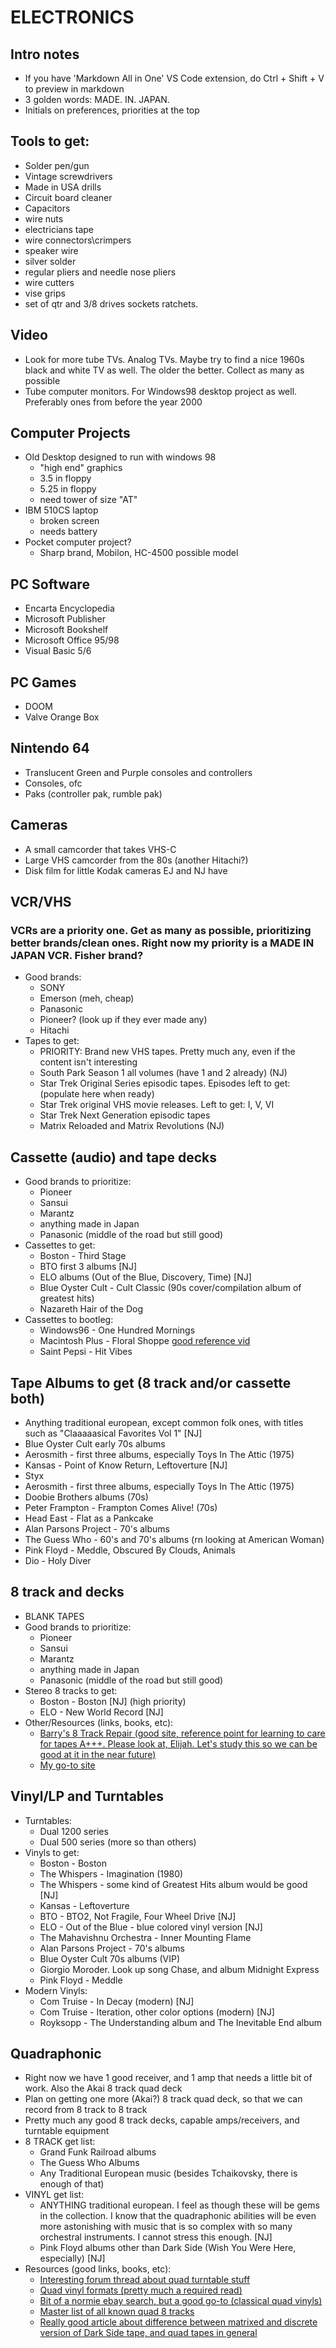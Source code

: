 # ELECTRONICS

## Intro notes
* If you have 'Markdown All in One' VS Code extension, do Ctrl + Shift + V to preview in markdown
* 3 golden words: MADE. IN. JAPAN.
* Initials on preferences, priorities at the top

## Tools to get:
* Solder pen/gun
* Vintage screwdrivers
* Made in USA drills
* Circuit board cleaner
* Capacitors
* wire nuts
* electricians tape
* wire connectors\crimpers
* speaker wire
* silver solder
* regular pliers and needle nose pliers
* wire cutters
* vise grips
* set of qtr and 3/8 drives sockets ratchets.

## Video
* Look for more tube TVs. Analog TVs. Maybe try to find a nice 1960s black and white TV as well. The older the better. Collect as many as possible
* Tube computer monitors. For Windows98 desktop project as well. Preferably ones from before the year 2000

## Computer Projects
* Old Desktop designed to run with windows 98
	* "high end" graphics
	* 3.5 in floppy
	* 5.25 in floppy
	* need tower of size "AT"
* IBM 510CS laptop
	* broken screen
	* needs battery
* Pocket computer project?
	* Sharp brand, Mobilon, HC-4500 possible model

## PC Software
  * Encarta Encyclopedia
  * Microsoft Publisher
  * Microsoft Bookshelf
  * Microsoft Office 95/98
  * Visual Basic 5/6

## PC Games
* DOOM
* Valve Orange Box

## Nintendo 64
* Translucent Green and Purple consoles and controllers
* Consoles, ofc
* Paks (controller pak, rumble pak)

## Cameras
* A small camcorder that takes VHS-C
* Large VHS camcorder from the 80s (another Hitachi?)
* Disk film for little Kodak cameras EJ and NJ have

## VCR/VHS
### VCRs are a priority one. Get as many as possible, prioritizing better brands/clean ones. Right now my priority is a MADE IN JAPAN VCR. Fisher brand?	
* Good brands:
	* SONY
	* Emerson (meh, cheap)
	* Panasonic
	* Pioneer? (look up if they ever made any)
	* Hitachi
* Tapes to get:
	* PRIORITY: Brand new VHS tapes. Pretty much any, even if the content isn't interesting
	* South Park Season 1 all volumes (have 1 and 2 already) (NJ)
	* Star Trek Original Series episodic tapes. Episodes left to get: (populate here when ready)
	* Star Trek original VHS movie releases. Left to get: I, V, VI
	* Star Trek Next Generation episodic tapes
	* Matrix Reloaded and Matrix Revolutions (NJ)

## Cassette (audio) and tape decks
* Good brands to prioritize:
	* Pioneer
	* Sansui
	* Marantz
	* anything made in Japan
	* Panasonic (middle of the road but still good)
* Cassettes to get:
    * Boston - Third Stage
    * BTO first 3 albums [NJ]
    * ELO albums (Out of the Blue, Discovery, Time) [NJ]
    * Blue Oyster Cult - Cult Classic (90s cover/compilation album of greatest hits)
    * Nazareth Hair of the Dog
* Cassettes to bootleg:
  * Windows96 - One Hundred Mornings
  * Macintosh Plus - Floral Shoppe [good reference vid](https://www.youtube.com/watch?v=ZPfWbXFfXxw)
  * Saint Pepsi - Hit Vibes
  
## Tape Albums to get (8 track and/or cassette both)
* Anything traditional european, except common folk ones, with titles such as "Claaaaasical Favorites Vol 1" [NJ]
* Blue Oyster Cult early 70s albums
* Aerosmith - first three albums, especially Toys In The Attic (1975)
* Kansas - Point of Know Return, Leftoverture [NJ]
* Styx
* Aerosmith - first three albums, especially Toys In The Attic (1975)
* Doobie Brothers albums (70s)
* Peter Frampton - Frampton Comes Alive! (70s)
* Head East - Flat as a Pankcake
* Alan Parsons Project - 70's albums
* The Guess Who - 60's and 70's albums (rn looking at American Woman)
* Pink Floyd - Meddle, Obscured By Clouds, Animals
* Dio - Holy Diver

## 8 track and decks
* BLANK TAPES
* Good brands to prioritize:
	* Pioneer
	* Sansui
	* Marantz
	* anything made in Japan
	* Panasonic (middle of the road but still good)
* Stereo 8 tracks to get:
    * Boston - Boston [NJ] (high priority)
    * ELO - New World Record [NJ]
* Other/Resources (links, books, etc):
	* [Barry's 8 Track Repair (good site, reference point for learning to care for tapes A+++. Please look at, Elijah. Let's study this so we can be good at it in the near future)](http://www.barrys8trackrepair.com)
	* [My go-to site](https://sites.google.com/site/8trackrepair/getting-started)

## Vinyl/LP and Turntables
* Turntables:
  * Dual 1200 series
  * Dual 500 series (more so than others)
* Vinyls to get:
  * Boston - Boston
  * The Whispers - Imagination (1980)
  * The Whispers - some kind of Greatest Hits album would be good [NJ]
  * Kansas - Leftoverture
  * BTO - BTO2, Not Fragile, Four Wheel Drive [NJ]
  * ELO - Out of the Blue -  blue colored vinyl version [NJ]
  * The Mahavishnu Orchestra - Inner Mounting Flame
  * Alan Parsons Project - 70's albums
  * Blue Oyster Cult 70s albums (VIP)
  * Giorgio Moroder. Look up song Chase, and album Midnight Express
  * Pink Floyd - Meddle
* Modern Vinyls:
  * Com Truise - In Decay (modern) [NJ]
  * Com Truise - Iteration, other color options (modern) [NJ]
  * Royksopp - The Understanding album and The Inevitable End album

## Quadraphonic
* Right now we have 1 good receiver, and 1 amp that needs a little bit of work. Also the Akai 8 track quad deck
* Plan on getting one more (Akai?) 8 track quad deck, so that we can record from 8 track to 8 track
* Pretty much any good 8 track decks, capable amps/receivers, and turntable equipment
* 8 TRACK get list:
	* Grand Funk Railroad albums
	* The Guess Who Albums
	* Any Traditional European music (besides Tchaikovsky, there is enough of that)
* VINYL get list:
	* ANYTHING traditional european. I feel as though these will be gems in the collection. I know that the quadraphonic abilities will be even more astonishing with music that is so complex with so many orchestral instruments. I cannot stress this enough. [NJ]
	* Pink Floyd albums other than Dark Side (Wish You Were Here, especially) [NJ]
* Resources (good links, books, etc):
	* [Interesting forum thread about quad turntable stuff](http://www.audiokarma.org/forums/index.php?threads/quadraphonic-turntable.418222/)
	* [Quad vinyl formats (pretty much a required read)](https://en.wikipedia.org/wiki/Quadraphonic_sound#Matrix_vinyl_formats)
	* [Bit of a normie ebay search, but a good go-to (classical quad vinyls)](https://www.ebay.com/b/Symphony-Classical-Quadraphonic-Vinyl-Records/176985/bn_18793707)
	* [Master list of all known quad 8 tracks](http://www.8-track-shack.com/blog/quadraphonic-8-track-tape-master-list-with-price-guide/)
	* [Really good article about difference between matrixed and discrete version of Dark Side tape, and quad tapes in general](https://www.quadraphonicquad.com/QQ-PFQ.htm)